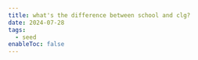 ```yaml
---
title: what's the difference between school and clg?
date: 2024-07-28
tags:
  - seed
enableToc: false
---
```

